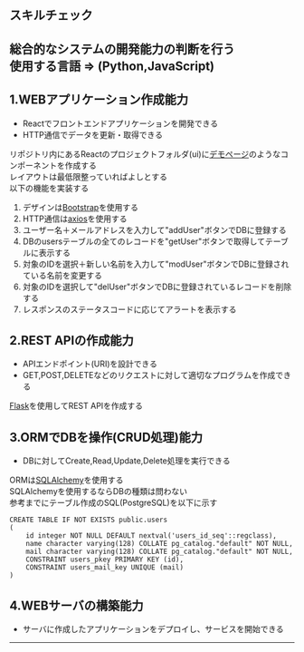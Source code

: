 ## スキルチェック
総合的なシステムの開発能力の判断を行う<br>
使用する言語 => (Python,JavaScript)<br>
---

## 1.WEBアプリケーション作成能力
- Reactでフロントエンドアプリケーションを開発できる
- HTTP通信でデータを更新・取得できる

リポジトリ内にあるReactのプロジェクトフォルダ(ui)に[デモページ](http://52.199.224.236:5001/)のようなコンポーネントを作成する<br>
レイアウトは最低限整っていればよしとする<br>
以下の機能を実装する<br>
1. デザインは[Bootstrap](https://react-bootstrap.github.io/)を使用する
2. HTTP通信は[axios](https://www.npmjs.com/package/axios)を使用する
3. ユーザー名＋メールアドレスを入力して"addUser"ボタンでDBに登録する
4. DBのusersテーブルの全てのレコードを"getUser"ボタンで取得してテーブルに表示する
5. 対象のIDを選択＋新しい名前を入力して"modUser"ボタンでDBに登録されている名前を変更する
6. 対象のIDを選択して"delUser"ボタンでDBに登録されているレコードを削除する
7. レスポンスのステータスコードに応じてアラートを表示する

## 2.REST APIの作成能力
- APIエンドポイント(URI)を設計できる
- GET,POST,DELETEなどのリクエストに対して適切なプログラムを作成できる

[Flask](https://flask.palletsprojects.com/en/2.2.x/)を使用してREST APIを作成する

## 3.ORMでDBを操作(CRUD処理)能力
- DBに対してCreate,Read,Update,Delete処理を実行できる

ORMは[SQLAlchemy](https://www.sqlalchemy.org/)を使用する<br>
SQLAlchemyを使用するならDBの種類は問わない<br>
参考までにテーブル作成のSQL(PostgreSQL)を以下に示す<br>
```
CREATE TABLE IF NOT EXISTS public.users
(
    id integer NOT NULL DEFAULT nextval('users_id_seq'::regclass),
    name character varying(128) COLLATE pg_catalog."default" NOT NULL,
    mail character varying(128) COLLATE pg_catalog."default" NOT NULL,
    CONSTRAINT users_pkey PRIMARY KEY (id),
    CONSTRAINT users_mail_key UNIQUE (mail)
)
```

## 4.WEBサーバの構築能力
- サーバに作成したアプリケーションをデプロイし、サービスを開始できる
---




